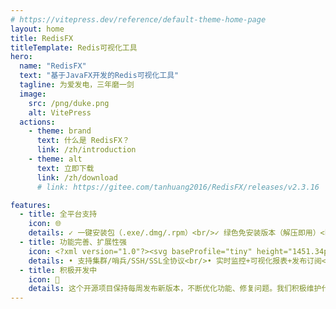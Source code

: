 ```yaml
---
# https://vitepress.dev/reference/default-theme-home-page
layout: home
title: RedisFX
titleTemplate: Redis可视化工具
hero:
  name: "RedisFX"
  text: "基于JavaFX开发的Redis可视化工具"
  tagline: 为爱发电，三年磨一剑
  image:
    src: /png/duke.png
    alt: VitePress
  actions:
    - theme: brand
      text: 什么是 RedisFX？
      link: /zh/introduction
    - theme: alt
      text: 立即下载
      link: /zh/download
      # link: https://gitee.com/tanhuang2016/RedisFX/releases/v2.3.16

features:
  - title: 全平台支持
    icon: 🌐
    details: ✓ 一键安装包（.exe/.dmg/.rpm）<br/>✓ 绿色免安装版本（解压即用）<br/>✓ 跨平台可执行 JAR 文件（Java 环境一键运行）
  - title: 功能完善、扩展性强
    icon: <?xml version="1.0"?><svg baseProfile="tiny" height="1451.34px" id="Layer_1" version="1.2" viewBox="0 0 1451.34 1451.34" width="1451.34px" xml:space="preserve" xmlns="http://www.w3.org/2000/svg" xmlns:xlink="http://www.w3.org/1999/xlink"><path d="M1381.691,1058.94c-76.136,39.689-470.554,201.855-554.521,245.624  c-83.974,43.803-130.616,43.376-196.949,11.664c-66.333-31.713-486.059-201.251-561.667-237.402  c-37.793-18.051-57.659-33.302-57.659-47.7V886.913c0,0,546.428-118.956,634.649-150.607  c88.218-31.647,118.815-32.789,193.887-5.286c75.082,27.503,523.964,108.488,598.158,135.662c0,0-0.033,128.801-0.033,142.167  C1437.566,1023.115,1420.448,1038.76,1381.691,1058.94z" fill="#A42122"/><path d="M1381.691,914.694c-76.136,39.673-470.554,201.856-554.521,245.624  c-83.974,43.786-130.616,43.359-196.949,11.646C563.88,1140.27,144.163,970.698,68.555,934.579  c-75.609-36.135-77.193-61.017-2.92-90.092c74.265-29.092,491.689-192.868,579.918-224.52  c88.209-31.634,118.816-32.794,193.887-5.283c75.079,27.499,467.139,183.56,541.335,210.735  C1454.979,852.611,1457.828,875.004,1381.691,914.694z" fill="#D82F27"/><path d="M1381.691,823.782c-76.136,39.689-470.554,201.856-554.521,245.642  c-83.974,43.769-130.616,43.343-196.949,11.629c-66.342-31.695-486.059-201.25-561.667-237.385  c-37.793-18.067-57.659-33.285-57.659-47.684V651.746c0,0,546.428-118.95,634.649-150.602  c88.218-31.643,118.815-32.794,193.887-5.291c75.082,27.499,523.964,108.476,598.158,135.655c0,0-0.033,128.799-0.033,142.183  C1437.566,787.941,1420.448,803.584,1381.691,823.782z" fill="#A42122"/><path d="M1381.691,679.523c-76.136,39.685-470.554,201.852-554.521,245.637  c-83.974,43.785-130.616,43.343-196.949,11.646C563.88,905.111,144.163,735.535,68.555,699.409  c-75.609-36.131-77.193-61.005-2.92-90.102C139.9,580.233,557.324,416.453,645.553,384.81  c88.209-31.643,118.816-32.794,193.887-5.291c75.079,27.498,467.139,183.543,541.335,210.727  C1454.979,617.437,1457.828,639.837,1381.691,679.523z" fill="#D82F27"/><path d="M1381.691,579.889c-76.136,39.685-470.554,201.861-554.521,245.645  c-83.974,43.785-130.616,43.343-196.949,11.647C563.88,805.484,144.163,635.91,68.555,599.783  c-37.793-18.067-57.659-33.298-57.659-47.687v-144.23c0,0,546.428-118.951,634.649-150.594  c88.218-31.652,118.815-32.794,193.887-5.292c75.082,27.499,523.964,108.476,598.158,135.655c0,0-0.033,128.8-0.033,142.174  C1437.566,544.052,1420.448,559.691,1381.691,579.889z" fill="#A42122"/><path d="M1381.691,435.634c-76.136,39.685-470.554,201.86-554.521,245.642  c-83.974,43.773-130.616,43.342-196.949,11.643c-66.333-31.706-486.059-201.259-561.667-237.39  c-75.609-36.132-77.193-61.014-2.92-90.102C139.9,336.339,557.324,172.58,645.553,140.929  c88.209-31.652,118.816-32.794,193.887-5.287c75.079,27.503,467.139,183.548,541.335,210.731  C1454.979,373.544,1457.828,395.956,1381.691,435.634z" fill="#D82F27"/><polygon fill="#FFFFFF" points="911.195,296.749 787.571,309.578 759.89,376.168 715.19,301.863 572.443,289.033 678.956,250.62   647.003,191.659 746.72,230.657 840.743,199.877 815.328,260.85 "/><polygon fill="#FFFFFF" points="752.509,619.808 521.786,524.113 852.398,473.375 "/><ellipse cx="432.636" cy="402.254" fill="#FFFFFF" rx="176.704" ry="68.495"/><polygon fill="#791514" points="1057.292,314.947 1252.957,392.274 1057.456,469.517 "/><polygon fill="#AD2524" points="840.825,400.575 1057.292,314.947 1057.456,469.517 1036.235,477.818 "/></svg>
    details: • 支持集群/哨兵/SSH/SSL全协议<br/>• 实时监控+可视化报表+发布订阅<br/>• 自定义插件扩展
  - title: 积极开发中
    icon: 🚀
    details: 这个开源项目保持每周发布新版本，不断优化功能、修复问题。我们积极维护代码库，及时响应社区反馈。欢迎您的使用和建议，一起推动项目成长！
---
```


